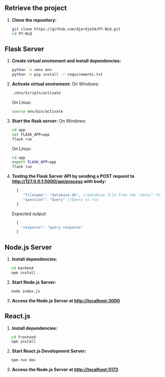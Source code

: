 ## Retrieve the project

1. **Clone the repository:**

    ```bash
    git clone https://github.com/djordje34/PY-NLQ.git
    cd PY-NLQ
    ```
## Flask Server

1. **Create virtual enviroment and install dependencies:**

    ```bash
    python -m venv env
    python -m pip install -r requirements.txt
    ```
3. **Activate virtual enviroment:**
    On Windows:
    ```bash
    ./env/Scripts/activate
    ```
    On Linux:
    ```bash
    source env/bin/activate
    ```
3. **Start the flask server:**
    On Windows:
    ```bash
    cd app
    set FLASK_APP=app
    flask run
    ```
    On Linux:
    ```bash
    cd app
    export FLASK_APP=app
    flask run
    ```

4. **Testing the Flask Server API by sending a POST request to http://127.0.0.1:5000/api/process with body:**
   ```js
     {
        "filename": "database.db", //database file from the "data/" folder
        "question": "Query" //Query to run
     }
   ```
   Expected output:
   ```js
     {
       "response": "query response"
     }
   ```

## Node.js Server

1. **Install dependencies:**
  ```bash
     cd backend
     npm install
  ```
2. **Start Node.js Server:**
  ```bash
     node index.js
  ```
3. **Access the Node.js Server at [http://localhost:3000](http://localhost:3000)**

## React.js

1. **Install dependencies:**
  ```bash
     cd frontend
     npm install
  ```
2. **Start React.js Development Server:**
  ```bash
     npm run dev
  ```
3. **Access the Node.js Server at [http://localhost:5173](http://localhost:5173)**
